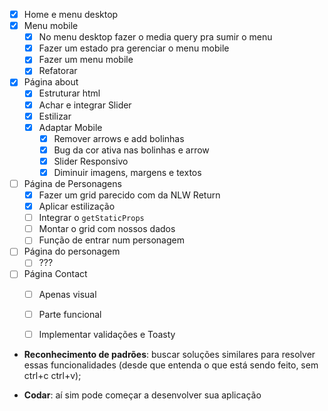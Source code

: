 - [x] Home e menu desktop
- [x] Menu mobile
  - [x] No menu desktop fazer o media query pra sumir o menu
  - [x] Fazer um estado pra gerenciar o menu mobile
  - [x] Fazer um menu mobile 
  - [x] Refatorar
- [x] Página about
  - [x] Estruturar html
  - [x] Achar e integrar Slider
  - [x] Estilizar
  - [x] Adaptar Mobile
    - [x] Remover arrows e add bolinhas
    - [x] Bug da cor ativa nas bolinhas e arrow
    - [x] Slider Responsivo
    - [x] Diminuir imagens, margens e textos
- [ ] Página de Personagens
  - [x] Fazer um grid parecido com da NLW Return
  - [x] Aplicar estilização
  - [ ] Integrar o `getStaticProps`
  - [ ] Montar o grid com nossos dados
  - [ ] Função de entrar num personagem
- [ ] Página do personagem
  - [ ] ???
- [ ] Página Contact
  - [ ] Apenas visual
  - [ ] Parte funcional
  - [ ] Implementar validações e Toasty


- **Reconhecimento de padrões**: buscar soluções similares para resolver essas funcionalidades (desde que entenda o que está sendo feito, sem ctrl+c ctrl+v);

- **Codar**: aí sim pode começar a desenvolver sua aplicação